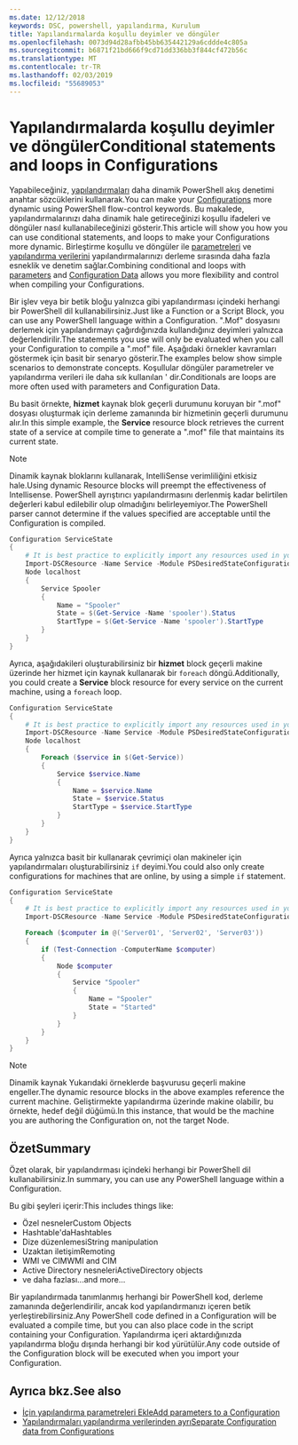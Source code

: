 ```yaml
---
ms.date: 12/12/2018
keywords: DSC, powershell, yapılandırma, Kurulum
title: Yapılandırmalarda koşullu deyimler ve döngüler
ms.openlocfilehash: 0073d94d28afbb45bb635442129a6cddde4c805a
ms.sourcegitcommit: b6871f21bd666f9cd71dd336bb3f844cf472b56c
ms.translationtype: MT
ms.contentlocale: tr-TR
ms.lasthandoff: 02/03/2019
ms.locfileid: "55689053"
---
```

# <a name="conditional-statements-and-loops-in-configurations"></a><span data-ttu-id="479ad-103">Yapılandırmalarda koşullu deyimler ve döngüler</span><span class="sxs-lookup"><span data-stu-id="479ad-103">Conditional statements and loops in Configurations</span></span>

<span data-ttu-id="479ad-104">Yapabileceğiniz, [yapılandırmaları](configurations.md) daha dinamik PowerShell akış denetimi anahtar sözcüklerini kullanarak.</span><span class="sxs-lookup"><span data-stu-id="479ad-104">You can make your [Configurations](configurations.md) more dynamic using PowerShell flow-control keywords.</span></span> <span data-ttu-id="479ad-105">Bu makalede, yapılandırmalarınızı daha dinamik hale getireceğinizi koşullu ifadeleri ve döngüler nasıl kullanabileceğinizi gösterir.</span><span class="sxs-lookup"><span data-stu-id="479ad-105">This article will show you how you can use conditional statements, and loops to make your Configurations more dynamic.</span></span> <span data-ttu-id="479ad-106">Birleştirme koşullu ve döngüler ile [parametreleri](add-parameters-to-a-configuration.md) ve [yapılandırma verilerini](configData.md) yapılandırmalarınızı derleme sırasında daha fazla esneklik ve denetim sağlar.</span><span class="sxs-lookup"><span data-stu-id="479ad-106">Combining conditional and loops with [parameters](add-parameters-to-a-configuration.md) and [Configuration Data](configData.md) allows you more flexibility and control when compiling your Configurations.</span></span>

<span data-ttu-id="479ad-107">Bir işlev veya bir betik bloğu yalnızca gibi yapılandırması içindeki herhangi bir PowerShell dil kullanabilirsiniz.</span><span class="sxs-lookup"><span data-stu-id="479ad-107">Just like a Function or a Script Block, you can use any PowerShell language within a Configuration.</span></span> <span data-ttu-id="479ad-108">".Mof" dosyasını derlemek için yapılandırmayı çağırdığınızda kullandığınız deyimleri yalnızca değerlendirilir.</span><span class="sxs-lookup"><span data-stu-id="479ad-108">The statements you use will only be evaluated when you call your Configuration to compile a ".mof" file.</span></span> <span data-ttu-id="479ad-109">Aşağıdaki örnekler kavramları göstermek için basit bir senaryo gösterir.</span><span class="sxs-lookup"><span data-stu-id="479ad-109">The examples below show simple scenarios to demonstrate concepts.</span></span> <span data-ttu-id="479ad-110">Koşullular döngüler parametreler ve yapılandırma verileri ile daha sık kullanılan ' dir.</span><span class="sxs-lookup"><span data-stu-id="479ad-110">Conditionals are loops are more often used with parameters and Configuration Data.</span></span>

<span data-ttu-id="479ad-111">Bu basit örnekte, **hizmet** kaynak blok geçerli durumunu koruyan bir ".mof" dosyası oluşturmak için derleme zamanında bir hizmetinin geçerli durumunu alır.</span><span class="sxs-lookup"><span data-stu-id="479ad-111">In this simple example, the **Service** resource block retrieves the current state of a service at compile time to generate a ".mof" file that maintains its current state.</span></span>

> [!NOTE]
> <span data-ttu-id="479ad-112">Dinamik kaynak bloklarını kullanarak, IntelliSense verimliliğini etkisiz hale.</span><span class="sxs-lookup"><span data-stu-id="479ad-112">Using dynamic Resource blocks will preempt the effectiveness of Intellisense.</span></span> <span data-ttu-id="479ad-113">PowerShell ayrıştırıcı yapılandırmasını derlenmiş kadar belirtilen değerleri kabul edilebilir olup olmadığını belirleyemiyor.</span><span class="sxs-lookup"><span data-stu-id="479ad-113">The PowerShell parser cannot determine if the values specified are acceptable until the Configuration is compiled.</span></span>

```powershell
Configuration ServiceState
{
    # It is best practice to explicitly import any resources used in your Configurations.
    Import-DSCResource -Name Service -Module PSDesiredStateConfiguration
    Node localhost
    {
        Service Spooler
        {
            Name = "Spooler"
            State = $(Get-Service -Name 'spooler').Status
            StartType = $(Get-Service -Name 'spooler').StartType
        }
    }
}
```

<span data-ttu-id="479ad-114">Ayrıca, aşağıdakileri oluşturabilirsiniz bir **hizmet** block geçerli makine üzerinde her hizmet için kaynak kullanarak bir `foreach` döngü.</span><span class="sxs-lookup"><span data-stu-id="479ad-114">Additionally, you could create a **Service** block resource for every service on the current machine, using a `foreach` loop.</span></span>

```powershell
Configuration ServiceState
{
    # It is best practice to explicitly import any resources used in your Configurations.
    Import-DSCResource -Name Service -Module PSDesiredStateConfiguration
    Node localhost
    {
        Foreach ($service in $(Get-Service))
        {
            Service $service.Name
            {
                Name = $service.Name
                State = $service.Status
                StartType = $service.StartType
            }
        }
    }
}
```

<span data-ttu-id="479ad-115">Ayrıca yalnızca basit bir kullanarak çevrimiçi olan makineler için yapılandırmaları oluşturabilirsiniz `if` deyimi.</span><span class="sxs-lookup"><span data-stu-id="479ad-115">You could also only create configurations for machines that are online, by using a simple `if` statement.</span></span>

```powershell
Configuration ServiceState
{
    # It is best practice to explicitly import any resources used in your Configurations.
    Import-DSCResource -Name Service -Module PSDesiredStateConfiguration

    Foreach ($computer in @('Server01', 'Server02', 'Server03'))
    {
        if (Test-Connection -ComputerName $computer)
        {
            Node $computer
            {
                Service "Spooler"
                {
                    Name = "Spooler"
                    State = "Started"
                }
            }
        }
    }
}
```

> [!NOTE]
> <span data-ttu-id="479ad-116">Dinamik kaynak Yukarıdaki örneklerde başvurusu geçerli makine engeller.</span><span class="sxs-lookup"><span data-stu-id="479ad-116">The dynamic resource blocks in the above examples reference the current machine.</span></span> <span data-ttu-id="479ad-117">Geliştirmekte yapılandırma üzerinde makine olabilir, bu örnekte, hedef değil düğümü.</span><span class="sxs-lookup"><span data-stu-id="479ad-117">In this instance, that would be the machine you are authoring the Configuration on, not the target Node.</span></span>

<!---
Mention Get-DSCConfigurationFromSystem
-->

## <a name="summary"></a><span data-ttu-id="479ad-118">Özet</span><span class="sxs-lookup"><span data-stu-id="479ad-118">Summary</span></span>

<span data-ttu-id="479ad-119">Özet olarak, bir yapılandırması içindeki herhangi bir PowerShell dil kullanabilirsiniz.</span><span class="sxs-lookup"><span data-stu-id="479ad-119">In summary, you can use any PowerShell language within a Configuration.</span></span>

<span data-ttu-id="479ad-120">Bu gibi şeyleri içerir:</span><span class="sxs-lookup"><span data-stu-id="479ad-120">This includes things like:</span></span>

- <span data-ttu-id="479ad-121">Özel nesneler</span><span class="sxs-lookup"><span data-stu-id="479ad-121">Custom Objects</span></span>
- <span data-ttu-id="479ad-122">Hashtable'da</span><span class="sxs-lookup"><span data-stu-id="479ad-122">Hashtables</span></span>
- <span data-ttu-id="479ad-123">Dize düzenlemesi</span><span class="sxs-lookup"><span data-stu-id="479ad-123">String manipulation</span></span>
- <span data-ttu-id="479ad-124">Uzaktan iletişim</span><span class="sxs-lookup"><span data-stu-id="479ad-124">Remoting</span></span>
- <span data-ttu-id="479ad-125">WMI ve CIM</span><span class="sxs-lookup"><span data-stu-id="479ad-125">WMI and CIM</span></span>
- <span data-ttu-id="479ad-126">Active Directory nesneleri</span><span class="sxs-lookup"><span data-stu-id="479ad-126">ActiveDirectory objects</span></span>
- <span data-ttu-id="479ad-127">ve daha fazlası...</span><span class="sxs-lookup"><span data-stu-id="479ad-127">and more...</span></span>

<span data-ttu-id="479ad-128">Bir yapılandırmada tanımlanmış herhangi bir PowerShell kod, derleme zamanında değerlendirilir, ancak kod yapılandırmanızı içeren betik yerleştirebilirsiniz.</span><span class="sxs-lookup"><span data-stu-id="479ad-128">Any PowerShell code defined in a Configuration will be evaluated a compile time, but you can also place code in the script containing your Configuration.</span></span> <span data-ttu-id="479ad-129">Yapılandırma içeri aktardığınızda yapılandırma bloğu dışında herhangi bir kod yürütülür.</span><span class="sxs-lookup"><span data-stu-id="479ad-129">Any code outside of the Configuration block will be executed when you import your Configuration.</span></span>

## <a name="see-also"></a><span data-ttu-id="479ad-130">Ayrıca bkz.</span><span class="sxs-lookup"><span data-stu-id="479ad-130">See also</span></span>

- [<span data-ttu-id="479ad-131">İçin yapılandırma parametreleri Ekle</span><span class="sxs-lookup"><span data-stu-id="479ad-131">Add parameters to a Configuration</span></span>](add-parameters-to-a-configuration.md)
- [<span data-ttu-id="479ad-132">Yapılandırmaları yapılandırma verilerinden ayrı</span><span class="sxs-lookup"><span data-stu-id="479ad-132">Separate Configuration data from Configurations</span></span>](configData.md)
